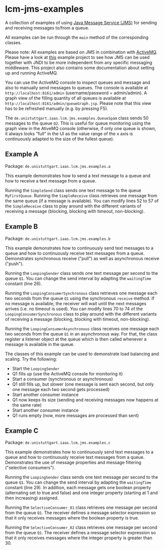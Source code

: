 # lcm-jms-examples

A collection of examples of using [Java Message Service (JMS)](http://download.oracle.com/otndocs/jcp/7195-jms-1.1-fr-spec-oth-JSpec/) for sending and receiving messages to/from a queue.

All examples can be run through the `main` method of the corresponding classes.

Please note:  All examples are based on JMS in combination with [ActiveMQ](http://activemq.apache.org/). Please have a look at [this](https://github.com/F7502/lcm-jms-helloworld) example project to see how JMS can be used together with JNDI to be more independent from any specific messaging middleware. This project also contains some documentation about setting up and running ActiveMQ.

You can use the ActiveMQ console to inspect queues and message and also to manually send messages to queues. The console is available at `http://localhost:8161/admin` (username/password = admin/admin). A graph view of the filling quantity of all queues is available at `http://localhost:8161/admin/queueGraph.jsp`. Please note that this view has to be refreshed manually (e.g. by pressing F5).

The `de.unistuttgart.iaas.lcm.jms.examples.QueueSpam` class sends 50 messages to the queue `Q2`. This is useful for queue monitoring using the graph view in the AtiveMQ console (otherwise, if only one queue is shown, it always looks "full" in the UI as the value range of the x axis is continuously adapted to the size of the fullest queue).

## Example A

Package: `de.unistuttgart.iaas.lcm.jms.examples.a`

This example demonstrates how to send a text message to a queue and how to receive a text message from a queue.

Running the `SimpleSend` class sends one text message to the queue `MyFirstQueue`. Running the `SimpleReceive` class retrieves one message from the same queue (if a message is available). You can modify lines 52 to 57 of the `SimpleReceive` class to play around with the different variants of receiving a message (blocking, blocking with timeout, non-blocking).

## Example B

Package: `de.unistuttgart.iaas.lcm.jms.examples.b`

This example demonstrates how to continuously send text messages to a queue and how to continuously receive text messages from a queue. Demonstrates synchronous receive ("pull") as well as asynchronous receive ("push").

Running the `LoopingSender` class sends one text message per second to the queue `Q1`. You can change the send interval by adapting the `waitingTime` constant (line 26).

Running the `LoopingConsumerSynchronous` class retrieves one message each two seconds from the queue `Q1` using the synchronous `receive` method. If no message is available, the receiver will wait until the next messages arrives (i.e. no timeout is used). You can modify lines 70 to 74 of the `LoopingConsumerSynchronous` class to play around with the different variants of receiving a message (blocking, blocking with timeout, non-blocking).

Running the `LoopingConsumerAsynchronous` class receives one message each two seconds from the queue `Q1` in an asynchronous way. For that, the class register a listener object at the queue which is then called whenever a message is available in the queue.

The classes of this example can be used to demonstrate load balancing and scaling. Try the following:
* Start the `LoopingSender`
* Q1 fills up (use the ActiveMQ console for monitoring it)
* Start a consumer (synchronous or asynchronous)
* Q1 still fills up, but slower (one message is sent each second, but only one message each two second gets processed)
* Start another consumer instance
* Q1 now keeps its size (sending and receiving messages now happens at the same rate)
* Start another consumer instance
* Q1 runs empty (now, more messages are processed than sent)

## Example C

Package: `de.unistuttgart.iaas.lcm.jms.examples.c`

This example demonstrates how to continuously send text messages to a queue and how to continuously receive text messages from a queue. Demonstrates the use of message properties and message filtering ("selective consumers").

Running the `LoopingSender` class sends one text message per second to the queue `Q1`. You can change the send interval by adapting the `waitingTime` constant (line 29). In addition, each message gets one boolean property (alternating set to true and false) and one integer property (starting at 1 and then increasing) assigned.

Running the `SelectiveConsumer_01` class retrieves one message per second from the queue `Q1`. The receiver defines a message selector expression so that it only receives messages where the boolean property is true.

Running the `SelectiveConsumer_02` class retrieves one message per second from the queue `Q1`. The receiver defines a message selector expression so that it only receives messages where the integer property is greater than 30.